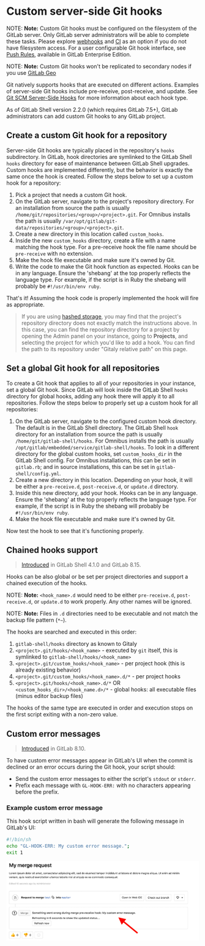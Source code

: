 # Custom server-side Git hooks

NOTE: **Note:**
Custom Git hooks must be configured on the filesystem of the GitLab
server. Only GitLab server administrators will be able to complete these tasks.
Please explore [webhooks] and [CI] as an option if you do not
have filesystem access. For a user configurable Git hook interface, see
[Push Rules](../push_rules/push_rules.md),
available in GitLab Enterprise Edition.

NOTE: **Note:**
Custom Git hooks won't be replicated to secondary nodes if you use [GitLab Geo](geo/replication/index.md)

Git natively supports hooks that are executed on different actions.
Examples of server-side Git hooks include pre-receive, post-receive, and update.
See [Git SCM Server-Side Hooks][hooks] for more information about each hook type.

As of GitLab Shell version 2.2.0 (which requires GitLab 7.5+), GitLab
administrators can add custom Git hooks to any GitLab project.

## Create a custom Git hook for a repository

Server-side Git hooks are typically placed in the repository's `hooks`
subdirectory. In GitLab, hook directories are symlinked to the GitLab Shell
`hooks` directory for ease of maintenance between GitLab Shell upgrades.
Custom hooks are implemented differently, but the behavior is exactly the same
once the hook is created. Follow the steps below to set up a custom hook for a
repository:

1. Pick a project that needs a custom Git hook.
1. On the GitLab server, navigate to the project's repository directory.
   For an installation from source the path is usually
   `/home/git/repositories/<group>/<project>.git`. For Omnibus installs the path is
   usually `/var/opt/gitlab/git-data/repositories/<group>/<project>.git`.
1. Create a new directory in this location called `custom_hooks`.
1. Inside the new `custom_hooks` directory, create a file with a name matching
   the hook type. For a pre-receive hook the file name should be `pre-receive`
   with no extension.
1. Make the hook file executable and make sure it's owned by Git.
1. Write the code to make the Git hook function as expected. Hooks can be
   in any language. Ensure the 'shebang' at the top properly reflects the language
   type. For example, if the script is in Ruby the shebang will probably be
   `#!/usr/bin/env ruby`.

That's it! Assuming the hook code is properly implemented the hook will fire
as appropriate.

> If you are using [hashed storage](https://docs.gitlab.com/ee/administration/repository_storage_types.html#hashed-storage), you may find that the project's repository directory does not exactly match the instructions above. In this case, you can find the repository directory for a project by opening the Admin panel on your instance, going to **Projects**, and selecting the project for which you'd like to add a hook. You can find the path to its repository under "Gitaly relative path" on this page.

## Set a global Git hook for all repositories

To create a Git hook that applies to all of your repositories in
your instance, set a global Git hook. Since GitLab will look inside the GitLab Shell
`hooks` directory for global hooks, adding any hook there will apply it to all repositories.
Follow the steps below to properly set up a custom hook for all repositories:

1. On the GitLab server, navigate to the configured custom hook directory. The
   default is in the GitLab Shell directory. The GitLab Shell `hook` directory
   for an installation from source the path is usually
   `/home/git/gitlab-shell/hooks`. For Omnibus installs the path is usually
    `/opt/gitlab/embedded/service/gitlab-shell/hooks`.
   To look in a different directory for the global custom hooks,
   set `custom_hooks_dir` in the GitLab Shell config. For
   Omnibus installations, this can be set in `gitlab.rb`; and in source
   installations, this can be set in `gitlab-shell/config.yml`.
1. Create a new directory in this location. Depending on your hook, it will be
   either a `pre-receive.d`, `post-receive.d`, or `update.d` directory.
1. Inside this new directory, add your hook. Hooks can be
   in any language. Ensure the 'shebang' at the top properly reflects the language
   type. For example, if the script is in Ruby the shebang will probably be
   `#!/usr/bin/env ruby`.
1. Make the hook file executable and make sure it's owned by Git.

Now test the hook to see that it's functioning properly.

## Chained hooks support

> [Introduced][93] in GitLab Shell 4.1.0 and GitLab 8.15.

Hooks can be also global or be set per project directories and support a chained
execution of the hooks.

NOTE: **Note:**
`<hook_name>.d` would need to be either `pre-receive.d`,
`post-receive.d`, or `update.d` to work properly. Any other names will be ignored.

NOTE: **Note:**
Files in `.d` directories need to be executable and not match the backup file
pattern (`*~`).

The hooks are searched and executed in this order:

1. `gitlab-shell/hooks` directory as known to Gitaly
1. `<project>.git/hooks/<hook_name>` -  executed by `git` itself, this is symlinked to `gitlab-shell/hooks/<hook_name>`
1. `<project>.git/custom_hooks/<hook_name>` - per project hook (this is already existing behavior)
1. `<project>.git/custom_hooks/<hook_name>.d/*` - per project hooks
1. `<project>.git/hooks/<hook_name>.d/*` OR `<custom_hooks_dir>/<hook_name.d>/*` - global hooks: all executable files (minus editor backup files)

The hooks of the same type are executed in order and execution stops on the
first script exiting with a non-zero value.

## Custom error messages

> [Introduced][5073] in GitLab 8.10.

To have custom error messages appear in GitLab's UI when the commit is
declined or an error occurs during the Git hook, your script should:

- Send the custom error messages to either the script's `stdout` or `stderr`.
- Prefix each message with `GL-HOOK-ERR:` with no characters appearing before the prefix.

### Example custom error message

This hook script written in bash will generate the following message in GitLab's UI:

```bash
#!/bin/sh
echo "GL-HOOK-ERR: My custom error message.";
exit 1
```

![Custom message from custom Git hook](img/custom_hooks_error_msg.png)

[CI]: ../ci/README.md
[hooks]: https://git-scm.com/book/en/v2/Customizing-Git-Git-Hooks#Server-Side-Hooks
[webhooks]: ../user/project/integrations/webhooks.md
[5073]: https://gitlab.com/gitlab-org/gitlab-foss/merge_requests/5073
[93]: https://gitlab.com/gitlab-org/gitlab-shell/merge_requests/93
